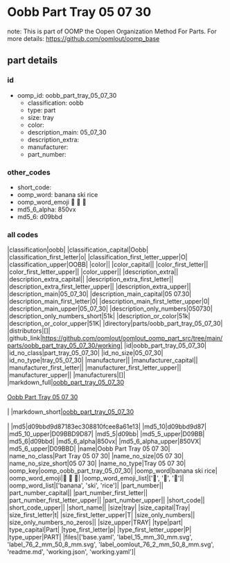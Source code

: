 # Oobb Part Tray 05 07 30  

note: This is part of OOMP the Oopen Organization Method For Parts. For more details: https://github.com/oomlout/oomp_base

##  part details





### id
* oomp_id: oobb_part_tray_05_07_30
  * classification: oobb
  * type: part
  * size: tray
  * color: 
  * description_main: 05_07_30
  * description_extra: 
  * manufacturer: 
  * part_number: 

### other_codes
* short_code: 
* oomp_word: banana ski rice
* oomp_word_emoji :banana: :ski: :rice:
* md5_6_alpha: 850vx
* md5_6: d09bbd

### all codes 
|classification|oobb|
|classification_capital|Oobb|
|classification_first_letter|o|
|classification_first_letter_upper|O|
|classification_upper|OOBB|
|color||
|color_capital||
|color_first_letter||
|color_first_letter_upper||
|color_upper||
|description_extra||
|description_extra_capital||
|description_extra_first_letter||
|description_extra_first_letter_upper||
|description_extra_upper||
|description_main|05_07_30|
|description_main_capital|05 07.30|
|description_main_first_letter|0|
|description_main_first_letter_upper|0|
|description_main_upper|05_07_30|
|description_only_numbers|050730|
|description_only_numbers_short|51k|
|description_or_color|51k|
|description_or_color_upper|51K|
|directory|parts/oobb_part_tray_05_07_30|
|distributors|[]|
|github_link|https://github.com/oomlout/oomlout_oomp_part_src/tree/main/parts/oobb_part_tray_05_07_30/working|
|id|oobb_part_tray_05_07_30|
|id_no_class|part_tray_05_07_30|
|id_no_size|05_07_30|
|id_no_type|tray_05_07_30|
|manufacturer||
|manufacturer_capital||
|manufacturer_first_letter||
|manufacturer_first_letter_upper||
|manufacturer_upper||
|manufacturers|[]|
|markdown_full|[oobb_part_tray_05_07_30](https://github.com/oomlout/oomlout_oomp_part_src/tree/main/parts/oobb_part_tray_05_07_30/working)<br>[](https://github.com/oomlout/oomlout_oomp_part_src/tree/main/parts/oobb_part_tray_05_07_30/working)<br>[Oobb Part Tray 05 07 30](https://github.com/oomlout/oomlout_oomp_part_src/tree/main/parts/oobb_part_tray_05_07_30/working)<br><br>|
|markdown_short|[oobb_part_tray_05_07_30](https://github.com/oomlout/oomlout_oomp_part_src/tree/main/parts/oobb_part_tray_05_07_30/working)<br><br>|
|md5|d09bbd9d87183ec308810fcee8a61e13|
|md5_10|d09bbd9d87|
|md5_10_upper|D09BBD9D87|
|md5_5|d09bb|
|md5_5_upper|D09BB|
|md5_6|d09bbd|
|md5_6_alpha|850vx|
|md5_6_alpha_upper|850VX|
|md5_6_upper|D09BBD|
|name|Oobb Part Tray 05 07 30|
|name_no_class|Part Tray 05 07 30|
|name_no_size|05 07 30|
|name_no_size_short|05 07 30|
|name_no_type|Tray 05 07 30|
|oomp_key|oomp_oobb_part_tray_05_07_30|
|oomp_word|banana ski rice|
|oomp_word_emoji|:banana: :ski: :rice:|
|oomp_word_emoji_list|[':banana:', ':ski:', ':rice:']|
|oomp_word_list|['banana', 'ski', 'rice']|
|part_number||
|part_number_capital||
|part_number_first_letter||
|part_number_first_letter_upper||
|part_number_upper||
|short_code||
|short_code_upper||
|short_name||
|size|tray|
|size_capital|Tray|
|size_first_letter|t|
|size_first_letter_upper|T|
|size_only_numbers||
|size_only_numbers_no_zeros||
|size_upper|TRAY|
|type|part|
|type_capital|Part|
|type_first_letter|p|
|type_first_letter_upper|P|
|type_upper|PART|
|files|['base.yaml', 'label_15_mm_30_mm.svg', 'label_76_2_mm_50_8_mm.svg', 'label_oomlout_76_2_mm_50_8_mm.svg', 'readme.md', 'working.json', 'working.yaml']|
